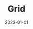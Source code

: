 ---
title: Grid
tags:
- patterns
token: 'grid'
date: 2023-01-01
demo_options:
  - type: select
    label: Abstand
    key: gap
    attribute: gap
    options:
      - label: XS
        value: xs
      - label: S
        value: s
      - label: M
        value: m
        default: true
      - label: L
        value: l
  - type: select
    label: Größe
    key: size
    attribute: size
    options:
      - label: S
        value: s
      - label: M
        value: m
        default: true
      - label: L
        value: l
      - label: Voll
        value: full
generator: true
---